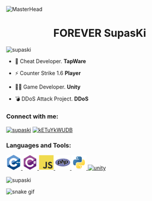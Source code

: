 ![MasterHead](https://i.hizliresim.com/isqvs0j.jpg)

<h1 align="center">FOREVER SupasKi</h1>

<p align="left"> <img src="https://komarev.com/ghpvc/?username=supaski&label=Profile%20views&color=0e75b6&style=flat" alt="supaski" /> </p>

- 🔭 Cheat Developer. **TapWare**

- ⚡ Counter Strike 1.6 **Player**

- 👨‍💻 Game Developer. **Unity**

- 💣 DDoS Attack Project. **DDoS**

<h3 align="left">Connect with me:</h3>
<p align="left">
<a href="https://www.youtube.com/c/supaski" target="blank"><img align="center" src="https://raw.githubusercontent.com/rahuldkjain/github-profile-readme-generator/master/src/images/icons/Social/youtube.svg" alt="supaski" height="30" width="40" /></a>
<a href="https://discord.gg/kETuYkWUDB" target="blank"><img align="center" src="https://raw.githubusercontent.com/rahuldkjain/github-profile-readme-generator/master/src/images/icons/Social/discord.svg" alt="kETuYkWUDB" height="30" width="40" /></a>
</p>

<h3 align="left">Languages and Tools:</h3>
<p align="left"> <a href="https://www.w3schools.com/cpp/" target="_blank" rel="noreferrer"> <img src="https://raw.githubusercontent.com/devicons/devicon/master/icons/cplusplus/cplusplus-original.svg" alt="cplusplus" width="40" height="40"/> </a> <a href="https://www.w3schools.com/cs/" target="_blank" rel="noreferrer"> <img src="https://raw.githubusercontent.com/devicons/devicon/master/icons/csharp/csharp-original.svg" alt="csharp" width="40" height="40"/> </a> <a href="https://developer.mozilla.org/en-US/docs/Web/JavaScript" target="_blank" rel="noreferrer"> <img src="https://raw.githubusercontent.com/devicons/devicon/master/icons/javascript/javascript-original.svg" alt="javascript" width="40" height="40"/> </a> <a href="https://www.php.net" target="_blank" rel="noreferrer"> <img src="https://raw.githubusercontent.com/devicons/devicon/master/icons/php/php-original.svg" alt="php" width="40" height="40"/> </a> <a href="https://www.python.org" target="_blank" rel="noreferrer"> <img src="https://raw.githubusercontent.com/devicons/devicon/master/icons/python/python-original.svg" alt="python" width="40" height="40"/> </a> <a href="https://unity.com/" target="_blank" rel="noreferrer"> <img src="https://www.vectorlogo.zone/logos/unity3d/unity3d-icon.svg" alt="unity" width="40" height="40"/> </a> </p>

<p><img align="center" src="https://github-readme-stats.vercel.app/api/top-langs?username=supaski&show_icons=true&locale=en&layout=compact" alt="supaski" /></p>


![snake gif](https://github.com/supaski/supaski/blob/output/github-contribution-grid-snake.gif)
